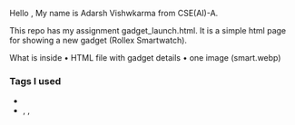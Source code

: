 Hello , My name is Adarsh Vishwkarma from CSE(AI)-A.

This repo has my assignment gadget_launch.html.
It is a simple html page for showing a new gadget (Rollex Smartwatch).

What is inside
	•	HTML file with gadget details
	•	one image (smart.webp)
### Tags I used
- <!DOCTYPE html>  
- <html> , <head>, <title>, <body>  
- <h1> , <h2> , <h3>  
- <p> , <b> , <i> , <u> , <del>  
- <hr>  ,<br>  
- <img>  
- <ul> , <ol> , <li>  
- <table> , <tr> , <th> , <td>  
- <a> 
	
